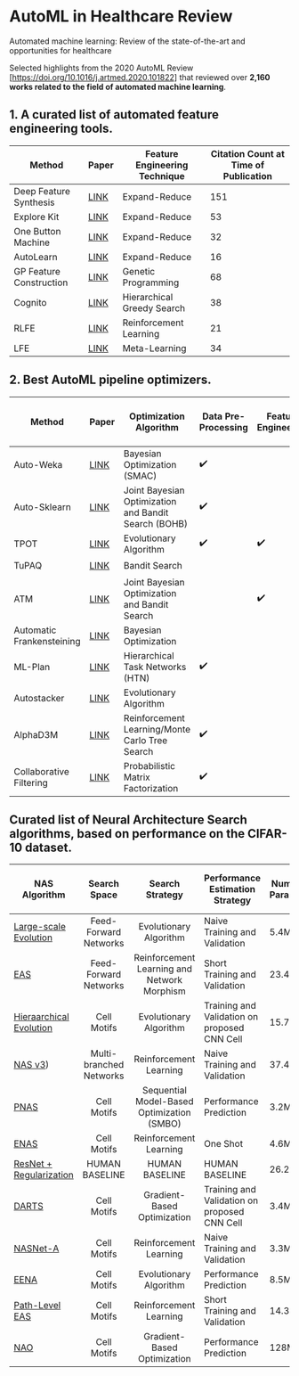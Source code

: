 # AutoML in Healthcare Review
Automated machine learning: Review of the state-of-the-art and opportunities for healthcare

Selected highlights from the 2020 AutoML Review [https://doi.org/10.1016/j.artmed.2020.101822] that reviewed over **2,160 works related to the field of automated machine learning**. 

## 1. A curated list of automated feature engineering tools.
| Method                  | Paper                                                                                                                                                                                                                | Feature Engineering Technique | Citation Count at Time of Publication |
|-------------------------|----------------------------------------------------------------------------------------------------------------------------------------------------------------------------------------------------------------------|-------------------------------|---------------------------------------|
| Deep Feature Synthesis  | [LINK](https://dai.lids.mit.edu/wp-content/uploads/2017/10/DSAA_DSM_2015.pdf)                                                                                                                                      | Expand-Reduce                 | 151                                   |
| Explore Kit             | [LINK](http://people.eecs.berkeley.edu/~dawnsong/papers/icdm-2016.pdf)                                                                                                                                               | Expand-Reduce                 | 53                                    |
| One Button Machine      | [LINK](https://arxiv.org/pdf/1706.00327.pdf)                                                                                                                                                                         | Expand-Reduce                 | 32                                    |
| AutoLearn               | [LINK](http://web2py.iiit.ac.in/research_centres/publications/download/inproceedings.pdf.88535e0ea3a74e72.4943444d2d20323031372e706466.pdf)                                                                          | Expand-Reduce                 | 16                                    |
| GP Feature Construction | [LINK](https://homepages.ecs.vuw.ac.nz/~xuebing/Papers/GPFCFSmemeticComputing.pdf)                                                                                                                                   | Genetic Programming           | 68                                    |
| Cognito                 | [LINK](https://ieeexplore.ieee.org/abstract/document/7836821)                                                                                                                                                        | Hierarchical Greedy Search    | 38                                    |
| RLFE                    | [LINK](https://arxiv.org/pdf/1709.07150.pdf)                                                                                                                                                                         | Reinforcement Learning        | 21                                    |
| LFE                     | [LINK](https://www.researchgate.net/profile/Udayan_Khurana/publication/318829821_Learning_Feature_Engineering_for_Classification/links/5a13e08a0f7e9b1e5730a735/Learning-Feature-Engineering-for-Classification.pdf) | Meta-Learning                 | 34                                    |


## 2. Best AutoML pipeline optimizers.
| Method                    | Paper                                                                                                           | Optimization Algorithm                               | Data Pre-Processing | Feature Engineering | Model Selection    | Hyperparameter Optimization | Ensemble Learning  | Meta-Learning      | Citation Count at Time of Publication |
|---------------------------|-----------------------------------------------------------------------------------------------------------------|------------------------------------------------------|---------------------|---------------------|--------------------|-----------------------------|--------------------|--------------------|---------------------------------------|
| Auto-Weka                 | [LINK](https://arxiv.org/pdf/1208.3719.pdf)                                                                     | Bayesian Optimization (SMAC)                         | :heavy_check_mark:  |                     | :heavy_check_mark: | :heavy_check_mark:          |                    |                    | 703                                   |
| Auto-Sklearn              | [LINK](http://papers.nips.cc/paper/5872-efficient-and-robust-automated-machine-learning.pdf)                    | Joint Bayesian Optimization and Bandit Search (BOHB) | :heavy_check_mark:  |                     | :heavy_check_mark: | :heavy_check_mark:          | :heavy_check_mark: | :heavy_check_mark: | 542                                   |
| TPOT                      | [LINK](https://arxiv.org/pdf/1601.07925.pdf)                                                                    | Evolutionary Algorithm                               | :heavy_check_mark:  | :heavy_check_mark:  | :heavy_check_mark: | :heavy_check_mark:          |                    |                    | 84                                    |
| TuPAQ                     | [LINK](https://thisisdhaas.com/papers/SOCC2015TuPAQ.pdf)                                                        | Bandit Search                                        |                     |                     | :heavy_check_mark: | :heavy_check_mark:          |                    |                    | 94                                    |
| ATM                       | [LINK](http://www.thswear.com/files/SwearingenEtAl-ATM-BigData2017.pdf)                                         | Joint Bayesian Optimization and Bandit Search        |                     | :heavy_check_mark:  |                    | :heavy_check_mark:          |                    | :heavy_check_mark: | 29                                    |
| Automatic Frankensteining | [LINK](https://www.ismll.uni-hildesheim.de/pub/pdfs/wistuba_et_al_SDM_2017.pdf)                                 | Bayesian Optimization                                |                     |                     | :heavy_check_mark: | :heavy_check_mark:          | :heavy_check_mark: |                    | 12                                    |
| ML-Plan                   | [LINK](https://link.springer.com/article/10.1007/s10994-018-5735-z)                                             | Hierarchical Task Networks (HTN)                     | :heavy_check_mark:  |                     | :heavy_check_mark: | :heavy_check_mark:          |                    |                    | 24                                    |
| Autostacker               | [LINK](https://arxiv.org/pdf/1803.00684.pdf)                                                                    | Evolutionary Algorithm                               |                     |                     | :heavy_check_mark: | :heavy_check_mark:          | :heavy_check_mark: |                    | 18                                    |
| AlphaD3M                  | [LINK](https://www.cs.columbia.edu/~idrori/AlphaD3M.pdf)                                                        | Reinforcement Learning/Monte Carlo Tree Search       | :heavy_check_mark:  |                     | :heavy_check_mark: | :heavy_check_mark:          |                    |                    | 8                                     |
| Collaborative Filtering   | [LINK](https://papers.nips.cc/paper/7595-probabilistic-matrix-factorization-for-automated-machine-learning.pdf) | Probabilistic Matrix Factorization                   | :heavy_check_mark:  |                     | :heavy_check_mark: | :heavy_check_mark:          |                    | :heavy_check_mark: | 29                                    |

## Curated list of Neural Architecture Search algorithms, based on performance on the CIFAR-10 dataset.
| NAS Algorithm                                                                                                                                     |       Search Space      |               Search Strategy               | Performance Estimation Strategy              | Number of Parameters | Search Time (GPU-days) | Test Error (%) |
|---------------------------------------------------------------------------------------------------------------------------------------------------|:-----------------------:|:-------------------------------------------:|----------------------------------------------|----------------------|------------------------|----------------|
| [Large-scale Evolution](https://arxiv.org/pdf/1703.01041.pdf)                                                                                     | Feed-Forward Networks   | Evolutionary Algorithm                      | Naive Training and Validation                | 5.4M                 | 2600                   | 5.4            |
| [EAS](https://arxiv.org/pdf/1707.04873.pdf)                                                                                                       | Feed-Forward Networks   | Reinforcement Learning and Network Morphism | Short Training and Validation                | 23.4M                | 10                     | 4.23           |
| [Hieraarchical Evolution](https://arxiv.org/pdf/1711.00436.pdf)                                                                                   | Cell Motifs             | Evolutionary Algorithm                      | Training and Validation on proposed CNN Cell | 15.7M                | 300                    | 3.75           |
| [NAS v3](https://arxiv.org/pdf/1611.01578.pdf))                                                                                                   | Multi-branched Networks | Reinforcement Learning                      | Naive Training and Validation                | 37.4M                | 22400                  | 3.65           |
| [PNAS](https://openaccess.thecvf.com/content_ECCV_2018/papers/Chenxi_Liu_Progressive_Neural_Architecture_ECCV_2018_paper.pdf)                     | Cell Motifs             | Sequential Model-Based Optimization (SMBO)  | Performance Prediction                       | 3.2M                 | 225                    | 3.41           |
| [ENAS](https://arxiv.org/pdf/1802.03268.pdf)                                                                                                      | Cell Motifs             | Reinforcement Learning                      | One Shot                                     | 4.6M                 | 0.45                   | 2.89           |
| [ResNet + Regularization](https://arxiv.org/pdf/1705.07485.pdf)                                                                                   | HUMAN BASELINE          | HUMAN BASELINE                              | HUMAN BASELINE                               | 26.2M                | -                      | 2.86           |
| [DARTS](https://arxiv.org/pdf/1806.09055.pdf)                                                                                                     | Cell Motifs             | Gradient-Based Optimization                 | Training and Validation on proposed CNN Cell | 3.4M                 | 4                      | 2.83           |
| [NASNet-A](https://openaccess.thecvf.com/content_cvpr_2018/papers/Zoph_Learning_Transferable_Architectures_CVPR_2018_paper.pdf)                   | Cell Motifs             | Reinforcement Learning                      | Naive Training and Validation                | 3.3M                 | 2000                   | 2.65           |
| [EENA](https://openaccess.thecvf.com/content_ICCVW_2019/papers/NeurArch/Zhu_EENA_Efficient_Evolution_of_Neural_Architecture_ICCVW_2019_paper.pdf) | Cell Motifs             | Evolutionary Algorithm                      | Performance Prediction                       | 8.5M                 | 0.65                   | 2.56           |
| [Path-Level EAS](https://arxiv.org/pdf/1806.02639.pdf)                                                                                            | Cell Motifs             | Reinforcement Learning                      | Short Training and Validation                | 14.3M                | 200                    | 2.30           |
| [NAO](http://papers.nips.cc/paper/8007-neural-architecture-optimization.pdf)                                                                      | Cell Motifs             | Gradient-Based Optimization                 | Performance Prediction                       | 128M                 | 200                    | 2.11           |
